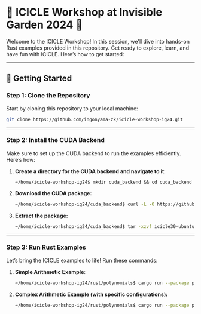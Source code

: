 

# 🌲 ICICLE Workshop at Invisible Garden 2024 🌲

Welcome to the ICICLE Workshop! In this session, we'll dive into hands-on Rust examples provided in this repository. Get ready to explore, learn, and have fun with ICICLE. Here’s how to get started:

---

## 🚀 Getting Started

### Step 1: Clone the Repository
Start by cloning this repository to your local machine:

```bash
git clone https://github.com/ingonyama-zk/icicle-workshop-ig24.git
```

---

### Step 2: Install the CUDA Backend
Make sure to set up the CUDA backend to run the examples efficiently. Here’s how:

1. **Create a directory for the CUDA backend and navigate to it**:
   ```shell
   ~/home/icicle-workshop-ig24$ mkdir cuda_backend && cd cuda_backend
   ```
2. **Download the CUDA package:**
   ```bash
   ~/home/icicle-workshop-ig24/cuda_backend$ curl -L -O https://github.com/ingonyama-zk/icicle/releases/download/v3.0.0/icicle30-ubuntu22-cuda122.tar.gz
3. **Extract the package:**
   ```bash
   ~/home/icicle-workshop-ig24/cuda_backend$ tar -xzvf icicle30-ubuntu22-cuda122.tar.gz

---

### Step 3: Run Rust Examples
Let’s bring the ICICLE examples to life! Run these commands:

1. **Simple Arithmetic Example**:
   ```bash
   ~/home/icicle-workshop-ig24/rust/polynomials$ cargo run --package polynomial-icicle --example simple_arithmetic
2. **Complex Arithmetic Example (with specific configurations):**
   ```bash
   ~/home/icicle-workshop-ig24/rust/polynomials$ cargo run --package polynomial-icicle --example complex_arithmetic -- --max-ntt-log-size 22 --poly-log-size 18 --device-type "CUDA"





   
